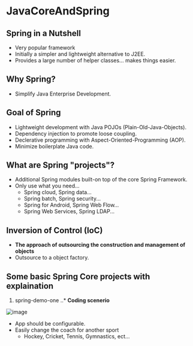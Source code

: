 # JavaCoreAndSpring
## Spring in a Nutshell
- Very popular framework
- Initially a simpler and lightweight alternative to J2EE.
- Provides a large number of helper classes... makes things easier.

## Why Spring?
- Simplify Java Enterprise Development.
## Goal of Spring
- Lightweight development with Java POJOs (Plain-Old-Java-Objects).
- Dependency injection to promote loose coupling.
- Declerative programming with Aspect-Oriented-Programming (AOP).
- Minimize boilerplate Java code.
## What are Spring "projects"?
  - Additional Spring modules built-on top of the core Spring Framework.
  - Only use what you need...
    * Spring cloud, Spring data...
    * Spring batch, Spring security...
    * Spring for Android, Spring Web Flow...
    * Spring Web Services, Spring LDAP...
## Inversion of Control (IoC)
- **The approach of outsourcing the construction and management of objects**
- Outsource to a object factory.
## Some basic Spring Core projects with explaination
1. spring-demo-one
..* **Coding scenerio**

![image](https://user-images.githubusercontent.com/16172615/89800375-e7283b80-db58-11ea-8579-dcd4a0e5bdbf.png)
  * App should be configurable.
  * Easily change the coach for another sport
    + Hockey, Cricket, Tennis, Gymnastics, ect...

<!--stackedit_data:
eyJoaXN0b3J5IjpbLTEzNDc0NjAzNjQsMTc0MjkzMDc0Myw4OT
k2MjQ3MzEsLTM5OTYzNDI0Nl19
-->